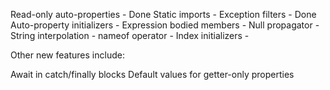 Read-only auto-properties		- Done
Static imports					-
Exception filters				- Done
Auto-property initializers		-
Expression bodied members		-
Null propagator					-
String interpolation			-
nameof operator					-
Index initializers				-

Other new features include:

Await in catch/finally blocks
Default values for getter-only properties